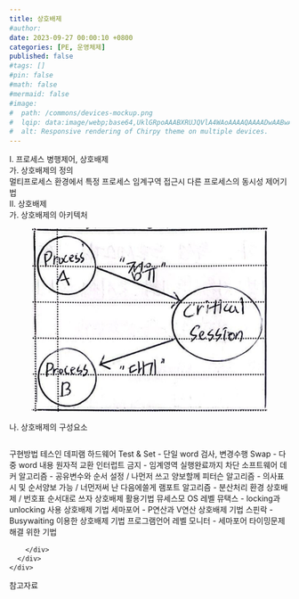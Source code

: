```yaml
---
title: 상호배제
#author: 
date: 2023-09-27 00:00:10 +0800
categories: [PE, 운영체제]
published: false
#tags: []
#pin: false
#math: false
#mermaid: false
#image:
#  path: /commons/devices-mockup.png
#  lqip: data:image/webp;base64,UklGRpoAAABXRUJQVlA4WAoAAAAQAAAADwAABwAAQUxQSDIAAAARL0AmbZurmr57yyIiqE8oiG0bejIYEQTgqiDA9vqnsUSI6H+oAERp2HZ65qP/VIAWAFZQOCBCAAAA8AEAnQEqEAAIAAVAfCWkAALp8sF8rgRgAP7o9FDvMCkMde9PK7euH5M1m6VWoDXf2FkP3BqV0ZYbO6NA/VFIAAAA
#  alt: Responsive rendering of Chirpy theme on multiple devices.
---
```


<div class="post-wrap">
  <div class="para">
    <div class="para-title">
      I. 프로세스 병행제어, 상호배제
    </div>
    <div class="para-cntnt">
      <div class="para">
        <div class="para-title">
          가. 상호배제의 정의
        </div>
        <div class="para-cntnt">
            멀티프로세스 환경에서 특정 프로세스 임계구역 접근시 다른 프로세스의 동시성 제어기법
        </div>
      </div>
    </div>
  </div>
  
  <div class="para">
    <div class="para-title">
      II. 상호배제
    </div>
    <div class="para-cntnt">
      <div class="para">
        <div class="para-title">
          가. 상호배제의 아키텍처
        </div>
        <div class="para-cntnt">
          <figure class="post-figure">
            <img src="/assets/img/posts/상호배제.png" alt="상호배제">
<!--            <figcaption>Source: Unveiling the Metaverse: Exploring Emerging Trends, Multifaceted Perspectives, and Future Challenges</figcaption>-->
          </figure>
        </div>
      </div>
      <div class="para">
        <div class="para-title">
          나. 상호배제의 구성요소
        </div>
        <div class="para-cntnt">
          <table class="post-table">
          </table>
          구현방법 테스인 데피램
  하드웨어
    Test &amp; Set - 단일 word 검사, 변경수행
    Swap - 다중 word 내용 원자적 교환
    인터럽트 금지 - 임계영역 실행완료까지 차단
  소프트웨어
    데커 알고리즘 - 공유변수와 순서 설정 / 나먼저 쓰고 양보할께 
    피터슨 알고리즘 - 의사표시 및 순서양보 가능 / 너먼저써 난 다음에쓸게
    램포트 알고리즘 - 분산처리 환경 상호배제 / 번호표 순서대로 쓰자 
상호배제 활용기법 뮤세스모
  OS 레벨   
    뮤택스 - locking과 unlocking 사용 상호배제 기법
    세마포어 - P연산과 V연산 상호배제 기법
    스핀락 - Busywaiting 이용한 상호배제 기법
  프로그램언어 레벨
    모니터 - 세마포어 타이밍문제 해결 위한 기법

        </div>
      </div>
    </div>
  </div>

  <div class="refr-wrap">
    <div class="refr-title">
        참고자료
    </div>
    <ol class="refr-list">
    <!--    <li>(나현식, 최대선) <a target="_blank" href="https://scienceon.kisti.re.kr/commons/util/originalView.do?cn=JAKO202225948430499&oCn=JAKO202225948430499&dbt=JAKO&journal=NJOU00291864">메타버스 보안 위협 요소 및 대응 방안 검토</a></li>-->
    <!--    <li>(M. Uddin, S. Manickam, H. Ullah, M. Obaidat and A. Dandoush) <a target="_blank" href="https://ieeexplore.ieee.org/abstract/document/10138386">Unveiling the Metaverse: Exploring Emerging Trends, Multifaceted Perspectives, and Future Challenges</a></li>-->
    </ol>
  </div>
</div>
